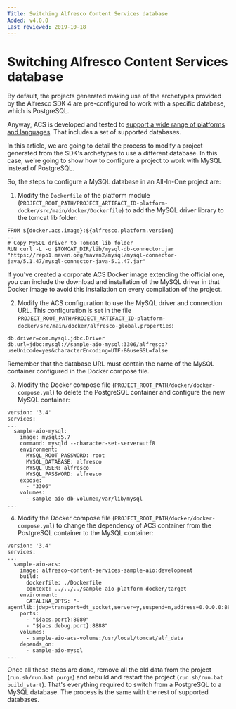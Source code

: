 ```yaml
---
Title: Switching Alfresco Content Services database
Added: v4.0.0
Last reviewed: 2019-10-18
---
```

# Switching Alfresco Content Services database

By default, the projects generated making use of the archetypes provided by the Alfresco SDK 4 are pre-configured to work with a specific database, which is 
PostgreSQL. 

Anyway, ACS is developed and tested to [support a wide range of platforms and languages](https://www.alfresco.com/services/subscription/supported-platforms). 
That includes a set of supported databases.

In this article, we are going to detail the process to modify a project generated from the SDK's archetypes to use a different database. In this case, we're 
going to show how to configure a project to work with MySQL instead of PostgreSQL.

So, the steps to configure a MySQL database in an All-In-One project are:

1. Modify the `Dockerfile` of the platform module (`PROJECT_ROOT_PATH/PROJECT_ARTIFACT_ID-platform-docker/src/main/docker/Dockerfile`) to add the MySQL driver 
library to the tomcat lib folder:

```
FROM ${docker.acs.image}:${alfresco.platform.version}
...
# Copy MySQL driver to Tomcat lib folder
RUN curl -L -o $TOMCAT_DIR/lib/mysql-db-connector.jar "https://repo1.maven.org/maven2/mysql/mysql-connector-java/5.1.47/mysql-connector-java-5.1.47.jar"
``` 

If you've created a corporate ACS Docker image extending the official one, you can include the download and installation of the MySQL driver in that Docker
image to avoid this installation on every compilation of the project.

2. Modify the ACS configuration to use the MySQL driver and connection URL. This configuration is set in the file 
`PROJECT_ROOT_PATH/PROJECT_ARTIFACT_ID-platform-docker/src/main/docker/alfresco-global.properties`:

```
db.driver=com.mysql.jdbc.Driver
db.url=jdbc:mysql://sample-aio-mysql:3306/alfresco?useUnicode=yes&characterEncoding=UTF-8&useSSL=false
```

Remember that the database URL must contain the name of the MySQL container configured in the Docker compose file.

3. Modify the Docker compose file (`PROJECT_ROOT_PATH/docker/docker-compose.yml`) to delete the PostgreSQL container and configure the new MySQL container:

```
version: '3.4'
services:
...
  sample-aio-mysql:
    image: mysql:5.7
    command: mysqld --character-set-server=utf8
    environment:
      MYSQL_ROOT_PASSWORD: root
      MYSQL_DATABASE: alfresco
      MYSQL_USER: alfresco
      MYSQL_PASSWORD: alfresco
    expose:
      - "3306"
    volumes:
      - sample-aio-db-volume:/var/lib/mysql
...
```

4. Modify the Docker compose file (`PROJECT_ROOT_PATH/docker/docker-compose.yml`) to change the dependency of ACS container from the PostgreSQL container to the
MySQL container:

```
version: '3.4'
services:
...
  sample-aio-acs:
    image: alfresco-content-services-sample-aio:development
    build:
      dockerfile: ./Dockerfile
      context: ../../../sample-aio-platform-docker/target
    environment:
      CATALINA_OPTS: "-agentlib:jdwp=transport=dt_socket,server=y,suspend=n,address=0.0.0.0:8888"
    ports:
      - "${acs.port}:8080"
      - "${acs.debug.port}:8888"
    volumes:
      - sample-aio-acs-volume:/usr/local/tomcat/alf_data
    depends_on:
      - sample-aio-mysql
...
``` 

Once all these steps are done, remove all the old data from the project (`run.sh/run.bat purge`) and rebuild and restart the project 
(`run.sh/run.bat build_start`). That's everything required to switch from a PostgreSQL to a MySQL database. The process is the same with the rest of supported
databases. 
